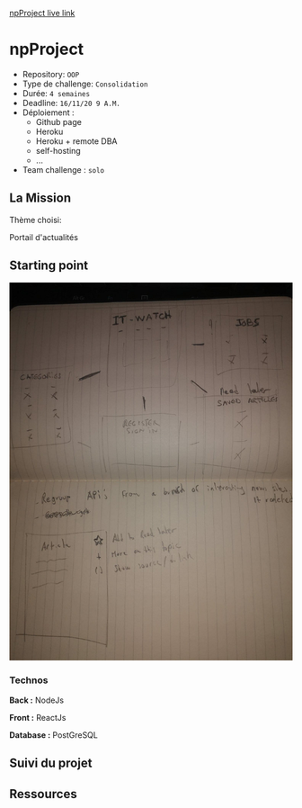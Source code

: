 
[npProject live link](https://mattnannetti.github.io/npProject/)


# npProject

- Repository: `OOP`
- Type de challenge:  `Consolidation`
- Durée: `4 semaines`
- Deadline: `16/11/20 9 A.M.`
- Déploiement :
	- Github page
	- Heroku
	- Heroku + remote DBA
	- self-hosting
	- ...
- Team challenge :  `solo`



## La Mission

Thème choisi:

Portail d'actualités

## Starting point

![](it-watch/public/images/website_idea_sketch.png)

### Technos

**Back :** NodeJs

**Front :** ReactJs

**Database :** PostGreSQL



## Suivi du projet




## Ressources



